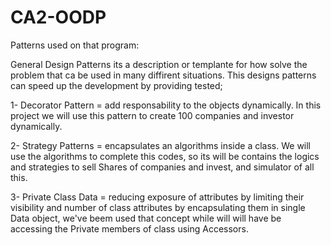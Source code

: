 # CA2-OODP

Patterns used on that program:

General Design Patterns its a description or templante for how solve the problem that ca be used in many diffirent situations.
This designs patterns can speed up the development by providing tested;

1- Decorator Pattern = add responsability to the objects dynamically. In this project we will use this pattern to create 100 
companies and investor dynamically.

2- Strategy Patterns = encapsulates an algorithms inside a class. We will use the algorithms to complete this codes, so its will 
be contains the logics and strategies to sell Shares of companies and invest, and simulator of all this.

3- Private Class Data =  reducing exposure of attributes by limiting their visibility and  number of class attributes by 
encapsulating them in single Data object, we've beem used that concept while will will have be accessing the Private members 
of class using Accessors.
